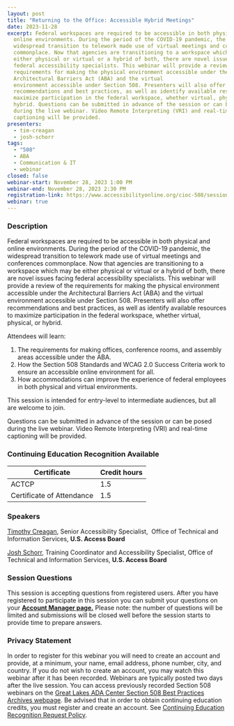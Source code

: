 ```yaml
---
layout: post
title: "Returning to the Office: Accessible Hybrid Meetings"
date: 2023-11-28
excerpt: Federal workspaces are required to be accessible in both physical and
  online environments. During the period of the COVID-19 pandemic, the
  widespread transition to telework made use of virtual meetings and conferences
  commonplace. Now that agencies are transitioning to a workspace which may be
  either physical or virtual or a hybrid of both, there are novel issues facing
  federal accessibility specialists. This webinar will provide a review of the
  requirements for making the physical environment accessible under the
  Architectural Barriers Act (ABA) and the virtual
  environment accessible under Section 508. Presenters will also offer
  recommendations and best practices, as well as identify available resources to
  maximize participation in the federal workspace, whether virtual, physical, or
  hybrid. Questions can be submitted in advance of the session or can be posed
  during the live webinar. Video Remote Interpreting (VRI) and real-time
  captioning will be provided.
presenters:
  - tim-creagan
  - josh-schorr
tags:
  - "508"
  - ABA
  - Communication & IT
  - webinar
closed: false
webinar-start: November 28, 2023 1:00 PM
webinar-end: November 28, 2023 2:30 PM
registration-link: https://www.accessibilityonline.org/cioc-508/session/?id=111085
webinar: true
---
```

### Description

Federal workspaces are required to be accessible in both physical and online environments. During the period of the COVID-19 pandemic, the widespread transition to telework made use of virtual meetings and conferences commonplace. Now that agencies are transitioning to a workspace which may be either physical or virtual or a hybrid of both, there are novel issues facing federal accessibility specialists. This webinar will provide a review of the requirements for making the physical environment accessible under the Architectural Barriers Act (ABA) and the virtual environment accessible under Section 508. Presenters will also offer recommendations and best practices, as well as identify available resources to maximize participation in the federal workspace, whether virtual, physical, or hybrid.

Attendees will learn:  

1. The requirements for making offices, conference rooms, and assembly areas accessible under the ABA. 
2. How the Section 508 Standards and WCAG 2.0 Success Criteria work to ensure an accessible online environment for all.  
3. How accommodations can improve the experience of federal employees in both physical and virtual environments.  

This session is intended for entry-level to intermediate audiences, but all are welcome to join.  

Questions can be submitted in advance of the session or can be posed during the live webinar. Video Remote Interpreting (VRI) and real-time captioning will be provided. 

### Continuing Education Recognition Available

| **Certificate**           | **Credit hours** |
| ------------------------- | ---------------- |
| ACTCP                     | 1.5              |
| Certificate of Attendance | 1.5              |

### Speakers

[Timothy Creagan](https://www.accessibilityonline.org/speakers/speaker.aspx?id=10120&ret=Returning%20to%20the%20Office%20%E2%80%93%20Accessible%20Hybrid%20meetings), Senior Accessibility Specialist,  Office of Technical and Information Services, **U.S. Access Board**

[Josh Schorr](https://www.accessibilityonline.org/speakers/speaker.aspx?id=10805&ret=Returning%20to%20the%20Office%20%E2%80%93%20Accessible%20Hybrid%20meetings), Training Coordinator and Accessibility Specialist, Office of Technical and Information Services, **U.S. Access Board**

### Session Questions

This session is accepting questions from registered users. After you have registered to participate in this session you can submit your questions on your **[Account Manager page.](https://www.accessibilityonline.org/cioc-508/accountManager/18899/session/110879#questions)** Please note: the number of questions will be limited and submissions will be closed well before the session starts to provide time to prepare answers.

### Privacy Statement

In order to register for this webinar you will need to create an account and provide, at a minimum, your name, email address, phone number, city, and country. If you do not wish to create an account, you may watch this webinar after it has been recorded. Webinars are typically posted two days after the live session. You can access previously recorded Section 508 webinars on the [Great Lakes ADA Center Section 508 Best Practices Archives webpage](https://www.accessibilityonline.org/cioc-508/archives/). Be advised that in order to obtain continuing education credits, you must register and create an account. See [Continuing Education Recognition Request Policy](https://www.accessibilityonline.org/continuing-education/CEUDetails.aspx).
